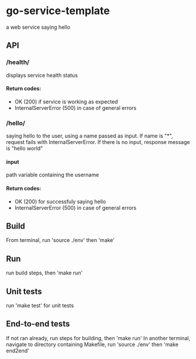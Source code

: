 # go-service-template
a web service saying hello

## API
### /health/
displays service health status

#### Return codes:
- OK (200) if service is working as expected
- InternalServerError (500) in case of general errors

### /hello/
saying hello to the user, using a name passed as input. If name is "*", request fails with InternalServerError. If there is no input, response message is "hello world"

#### input
path variable containing the username

#### Return codes:
- OK (200) for successfuly saying hello
- InternalServerError (500) in case of general errors

## Build
From terminal, run 'source ./env' then 'make'

## Run
run build steps, then 'make run'

## Unit tests
run 'make test' for unit tests

## End-to-end tests
If not ran already, run steps for building, then 'make run'
In another terminal, navigate to directory containing Makefile, run 'source ./env' then 'make end2end'
